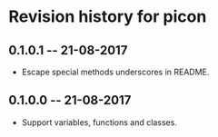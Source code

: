 # Revision history for picon

## 0.1.0.1 -- 21-08-2017

* Escape special methods underscores in README.

## 0.1.0.0 -- 21-08-2017

* Support variables, functions and classes.
